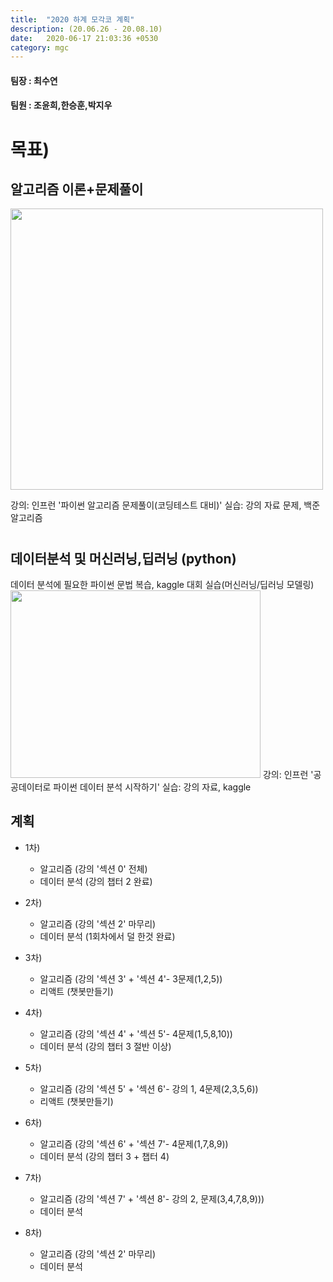 ```yaml
---
title:  "2020 하계 모각코 계획"
description: (20.06.26 - 20.08.10)
date:   2020-06-17 21:03:36 +0530
category: mgc
---
```

#### 팀장 : 최수연
#### 팀원 : 조윤희,한승훈,박지우

# 목표)
## 알고리즘 이론+문제풀이
<img src="https://user-images.githubusercontent.com/26339800/86516210-a5212100-be59-11ea-8fb3-4e20b0848c8e.JPG"  width="500" height="450">

강의: 인프런 '파이썬 알고리즘 문제풀이(코딩테스트 대비)'
실습: 강의 자료 문제, 백준 알고리즘

#
## 데이터분석 및 머신러닝,딥러닝 (python)
데이터 분석에 필요한 파이썬 문법 복습, kaggle 대회 실습(머신러닝/딥러닝 모델링)
<img src="https://user-images.githubusercontent.com/26339800/86516231-d7cb1980-be59-11ea-81a1-28355dfa0a7a.JPG"  width="400" height="300">
강의: 인프런 '공공데이터로 파이썬 데이터 분석 시작하기'
실습: 강의 자료, kaggle


## 계획

+ 1차)
  - 알고리즘 (강의 '섹션 0' 전체)
  - 데이터 분석  (강의 챕터 2 완료)

+ 2차)
  - 알고리즘 (강의 '섹션 2' 마무리)
  - 데이터 분석  (1회차에서 덜 한것 완료)

+ 3차)
  - 알고리즘 (강의 '섹션 3' + '섹션 4'- 3문제(1,2,5))
  - 리액트 (챗봇만들기)

+ 4차)
  - 알고리즘 (강의 '섹션 4' + '섹션 5'- 4문제(1,5,8,10))
  - 데이터 분석  (강의 챕터 3 절반 이상)
  

+ 5차)
  - 알고리즘 (강의 '섹션 5' + '섹션 6'- 강의 1, 4문제(2,3,5,6))
  - 리액트 (챗봇만들기)

+ 6차)
  - 알고리즘 (강의 '섹션 6' + '섹션 7'- 4문제(1,7,8,9))
  - 데이터 분석  (강의 챕터 3 + 챕터 4) 

+ 7차)
  - 알고리즘 (강의 '섹션 7' + '섹션 8'- 강의 2, 문제(3,4,7,8,9)))
  - 데이터 분석  

+ 8차)
  - 알고리즘 (강의 '섹션 2' 마무리)
  - 데이터 분석  
